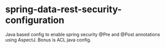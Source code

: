 spring-data-rest-security-configuration
=======================================

Java based config to enable spring security @Pre and @Post annotations using AspectJ. Bonus is ACL java config.
